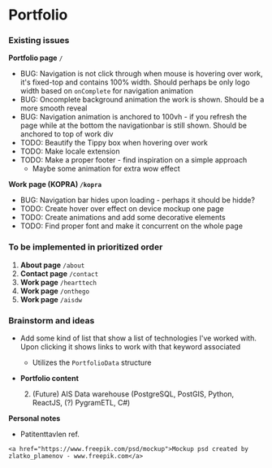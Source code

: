 # Portfolio 



### Existing issues

**Portfolio page** `/`

* BUG: Navigation is not click through when mouse is hovering over work, it's fixed-top and contains 100% width. Should perhaps be only logo width based on `onComplete` for navigation animation
* BUG: Oncomplete background animation the work is shown. Should be a more smooth reveal  
* BUG: Navigation animation is anchored to 100vh - if you refresh the page while at the bottom the navigationbar is still shown. Should be anchored to top of work div
* TODO: Beautify the Tippy box when hovering over work
* TODO: Make locale extension
* TODO: Make a proper footer - find inspiration on a simple approach
  * Maybe some animation for extra wow effect

**Work page (KOPRA) `/kopra`**

* BUG: Navigation bar hides upon loading - perhaps it should be hidde?
* TODO: Create hover over effect on device mockup one page
* TODO: Create animations and add some decorative elements
* TODO: Find proper font and make it concurrent on the whole page

### To be implemented in prioritized order

1. **About page** `/about`
2. **Contact page** `/contact`
3. **Work page** `/hearttech`
4. **Work page** `/onthego`
5. **Work page** `/aisdw`

### Brainstorm and ideas

* Add some kind of list that show a list of technologies I've worked with. Upon clicking it shows links to work with that keyword associated

  * Utilizes the `PortfolioData` structure

* **Portfolio content**

  2. (Future) AIS Data warehouse (PostgreSQL, PostGIS, Python, ReactJS, (?) PygramETL, C#)
    
**Personal notes**

* Patitenttavlen ref.

```
<a href="https://www.freepik.com/psd/mockup">Mockup psd created by zlatko_plamenov - www.freepik.com</a>
```

